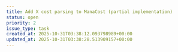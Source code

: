 ```yaml
---
title: Add X cost parsing to ManaCost (partial implementation)
status: open
priority: 2
issue_type: task
created_at: 2025-10-31T03:38:12.093798989+00:00
updated_at: 2025-10-31T03:38:28.513909157+00:00
---
```

